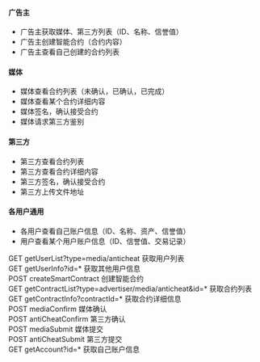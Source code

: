 #### 广告主
 - 广告主获取媒体、第三方列表（ID、名称、信誉值）
 - 广告主创建智能合约（合约内容）
 - 广告主查看自己创建的合约列表

#### 媒体
 - 媒体查看合约列表（未确认，已确认，已完成）
 - 媒体查看某个合约详细内容
 - 媒体签名，确认接受合约
 - 媒体请求第三方鉴别

#### 第三方
 - 第三方查看合约列表
 - 第三方查看合约详细内容
 - 第三方签名，确认接受合约
 - 第三方上传文件地址

#### 各用户通用
 - 各用户查看自己账户信息（ID、名称、资产、信誉值）
 - 用户查看某个用户账户信息（ID、信誉值、交易记录）

GET getUserList?type=media/anticheat 获取用户列表              
GET getUserInfo?id=* 获取其他用户信息              
POST createSmartContract 创建智能合约                
GET getContractList?type=advertiser/media/anticheat&id=* 获取合约列表              
GET getContractInfo?contractId=* 获取合约详细信息                   
POST mediaConfirm 媒体确认                     
POST antiCheatConfirm 第三方确认               
POST mediaSubmit 媒体提交               
POST antiCheatSubmit 第三方提交              
GET getAccount?id=* 获取自己账户信息               

